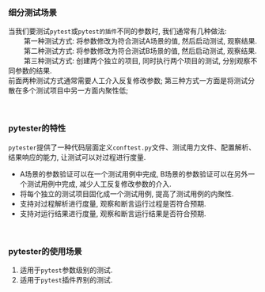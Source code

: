 ### 细分测试场景
当我们要测试`pytest`或`pytest的插件`不同的参数时, 我们通常有几种做法:  
&nbsp; &nbsp; &nbsp; &nbsp; 第一种测试方式: 将参数修改为符合测试A场景的值, 然后启动测试, 观察结果.  
&nbsp; &nbsp; &nbsp; &nbsp; 第二种测试方式: 将参数修改为符合测试B场景的值, 然后启动测试, 观察结果.  
&nbsp; &nbsp; &nbsp; &nbsp; 第三种测试方式: 创建两个独立的项目, 同时执行两个项目的测试, 分别观察不同参数的结果.    
前面两种测试方式通常需要人工介入反复修改参数; 第三种方式一方面是将测试分散在多个测试项目中另一方面内聚性低;

&nbsp;  
### pytester的特性  
`pytester`提供了一种代码层面定义`conftest.py`文件、测试用力文件、配置解析、结果响应的能力, 让测试可以对过程进行度量.  
- A场景的参数验证可以在一个测试用例中完成, B场景的参数验证可以在另外一个测试用例中完成, 减少人工反复修改参数的介入.  
- 将每个独立的测试项目固化成一个测试用例, 提高了测试用例的内聚性.  
- 支持对过程解析进行度量, 观察和断言运行过程是否符合预期.  
- 支持对运行结果进行度量, 观察和断言运行结果是否符合预期.  

&nbsp;  
### pytester的使用场景
1. 适用于`pytest`参数级别的测试.  
2. 适用于`pytest`插件界别的测试.  
